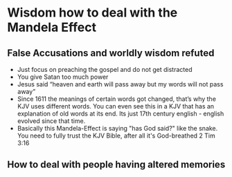# Wisdom how to deal with the Mandela Effect
## False Accusations and worldly wisdom refuted
- Just focus on preaching the gospel and do not get distracted
- You give Satan too much power
- Jesus said “heaven and earth will pass away but my words will not pass away”
- Since 1611 the meanings of certain words got changed, that’s why the KJV uses different words. You can even see this in a KJV that has an explanation of old words at its end. Its just 17th century english - english evolved since that time.
- Basically this Mandela-Effect is saying "has God said?" like the snake. You need to fully trust the KJV Bible, after all it's God-breathed 2 Tim 3:16
## How to deal with people having altered memories
